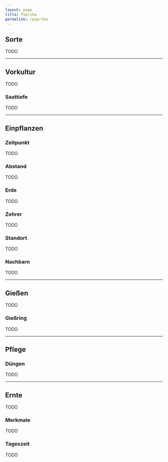 ```yaml
---
layout: page
title: Paprika
permalink: /paprika
---
```




## __Sorte__
TODO

<hr>

## __Vorkultur__
TODO

### Saattiefe
TODO
<hr>

## __Einpflanzen__

### Zeitpunkt
TODO

### Abstand
TODO

### Erde
TODO

### Zehrer 
TODO

### Standort
TODO

### Nachbarn
TODO


<hr>

## __Gießen__
TODO

### Gießring
TODO
<hr>

## __Pflege__

### Düngen
TODO

<hr>

## __Ernte__
TODO

### Merkmale
TODO

### Tageszeit
TODO